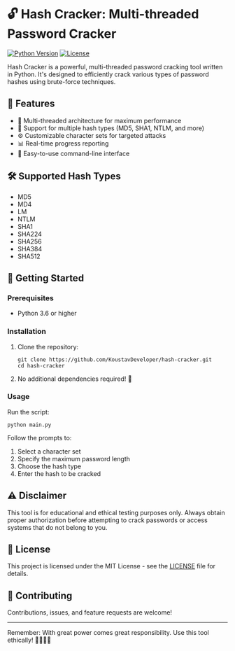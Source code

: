 # 🔓 Hash Cracker: Multi-threaded Password Cracker

[![Python Version](https://img.shields.io/badge/python-3.6%2B-blue.svg)](https://www.python.org/downloads/)
[![License](https://img.shields.io/badge/license-MIT-green.svg)](https://opensource.org/licenses/MIT)

Hash Cracker is a powerful, multi-threaded password cracking tool written in Python. It's designed to efficiently crack various types of password hashes using brute-force techniques.

## 🚀 Features

- 🧵 Multi-threaded architecture for maximum performance
- 🔢 Support for multiple hash types (MD5, SHA1, NTLM, and more)
- ⚙️ Customizable character sets for targeted attacks
- 📊 Real-time progress reporting
- 🔧 Easy-to-use command-line interface

## 🛠️ Supported Hash Types

- MD5
- MD4
- LM
- NTLM
- SHA1
- SHA224
- SHA256
- SHA384
- SHA512

## 🚦 Getting Started

### Prerequisites

- Python 3.6 or higher

### Installation

1. Clone the repository:
   ```
   git clone https://github.com/KoustavDeveloper/hash-cracker.git
   cd hash-cracker
   ```

2. No additional dependencies required! 🎉

### Usage

Run the script:

```
python main.py
```

Follow the prompts to:
1. Select a character set
2. Specify the maximum password length
3. Choose the hash type
4. Enter the hash to be cracked

## ⚠️ Disclaimer

This tool is for educational and ethical testing purposes only. Always obtain proper authorization before attempting to crack passwords or access systems that do not belong to you.

## 📜 License

This project is licensed under the MIT License - see the [LICENSE](LICENSE) file for details.

## 🤝 Contributing

Contributions, issues, and feature requests are welcome!


---

Remember: With great power comes great responsibility. Use this tool ethically! 🦸‍♂️🦸‍♀️